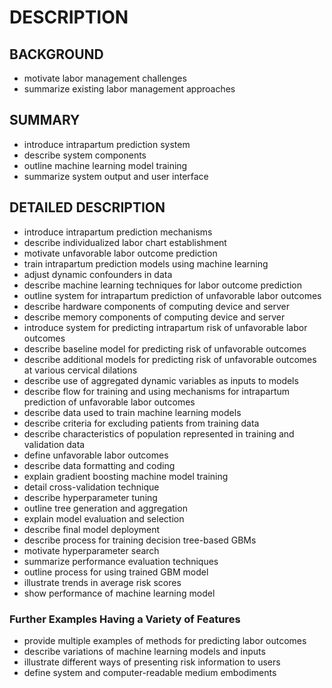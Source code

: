 # DESCRIPTION

## BACKGROUND

- motivate labor management challenges
- summarize existing labor management approaches

## SUMMARY

- introduce intrapartum prediction system
- describe system components
- outline machine learning model training
- summarize system output and user interface

## DETAILED DESCRIPTION

- introduce intrapartum prediction mechanisms
- describe individualized labor chart establishment
- motivate unfavorable labor outcome prediction
- train intrapartum prediction models using machine learning
- adjust dynamic confounders in data
- describe machine learning techniques for labor outcome prediction
- outline system for intrapartum prediction of unfavorable labor outcomes
- describe hardware components of computing device and server
- describe memory components of computing device and server
- introduce system for predicting intrapartum risk of unfavorable labor outcomes
- describe baseline model for predicting risk of unfavorable outcomes
- describe additional models for predicting risk of unfavorable outcomes at various cervical dilations
- describe use of aggregated dynamic variables as inputs to models
- describe flow for training and using mechanisms for intrapartum prediction of unfavorable labor outcomes
- describe data used to train machine learning models
- describe criteria for excluding patients from training data
- describe characteristics of population represented in training and validation data
- define unfavorable labor outcomes
- describe data formatting and coding
- explain gradient boosting machine model training
- detail cross-validation technique
- describe hyperparameter tuning
- outline tree generation and aggregation
- explain model evaluation and selection
- describe final model deployment
- describe process for training decision tree-based GBMs
- motivate hyperparameter search
- summarize performance evaluation techniques
- outline process for using trained GBM model
- illustrate trends in average risk scores
- show performance of machine learning model

### Further Examples Having a Variety of Features

- provide multiple examples of methods for predicting labor outcomes
- describe variations of machine learning models and inputs
- illustrate different ways of presenting risk information to users
- define system and computer-readable medium embodiments


